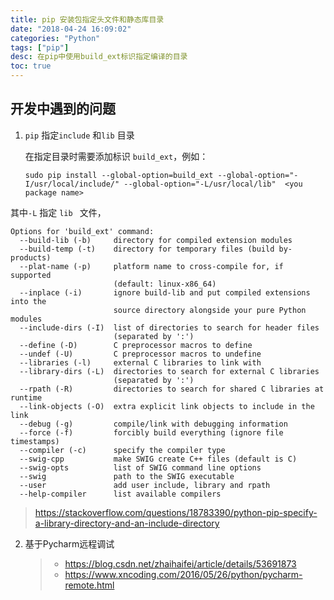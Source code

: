 ```yaml
---
title: pip 安装包指定头文件和静态库目录
date: "2018-04-24 16:09:02"
categories: "Python"
tags: ["pip"]
desc: 在pip中使用build_ext标识指定编译的目录
toc: true
---
```


## 开发中遇到的问题

1. `pip` 指定`include` 和`lib` 目录

   在指定目录时需要添加标识 `build_ext`，例如：

   `sudo pip install --global-option=build_ext --global-option="-I/usr/local/include/" --global-option="-L/usr/local/lib"  <you package name>`

 <!-- more -->  
 
   其中`-L` 指定 `lib ` 文件，

   ```
   Options for 'build_ext' command:
     --build-lib (-b)     directory for compiled extension modules
     --build-temp (-t)    directory for temporary files (build by-products)
     --plat-name (-p)     platform name to cross-compile for, if supported
                          (default: linux-x86_64)
     --inplace (-i)       ignore build-lib and put compiled extensions into the
                          source directory alongside your pure Python modules
     --include-dirs (-I)  list of directories to search for header files
                          (separated by ':')
     --define (-D)        C preprocessor macros to define
     --undef (-U)         C preprocessor macros to undefine
     --libraries (-l)     external C libraries to link with
     --library-dirs (-L)  directories to search for external C libraries
                          (separated by ':')
     --rpath (-R)         directories to search for shared C libraries at runtime
     --link-objects (-O)  extra explicit link objects to include in the link
     --debug (-g)         compile/link with debugging information
     --force (-f)         forcibly build everything (ignore file timestamps)
     --compiler (-c)      specify the compiler type
     --swig-cpp           make SWIG create C++ files (default is C)
     --swig-opts          list of SWIG command line options
     --swig               path to the SWIG executable
     --user               add user include, library and rpath
     --help-compiler      list available compilers
   ```

   > https://stackoverflow.com/questions/18783390/python-pip-specify-a-library-directory-and-an-include-directory

2. 基于Pycharm远程调试

   > * https://blog.csdn.net/zhaihaifei/article/details/53691873
   > * https://www.xncoding.com/2016/05/26/python/pycharm-remote.html

   ​